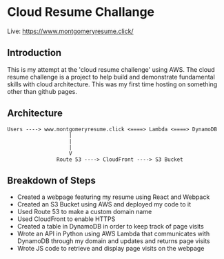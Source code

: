 # Cloud Resume Challange

Live: https://www.montgomeryresume.click/

## Introduction
This is my attempt at the 'cloud resume challenge' using AWS. The cloud resume challenge is a project
to help build and demonstrate fundamental skills with cloud architecture. This was my first time hosting
on something other than github pages.

## Architecture
    Users ----> www.montgomeryresume.click <====> Lambda <====> DynamoDB
                        |
                        |
                        |
                        V
                    Route 53 ----> CloudFront ----> S3 Bucket

## Breakdown of Steps
- Created a webpage featuring my resume using React and Webpack
- Created an S3 Bucket using AWS and deployed my code to it
- Used Route 53 to make a custom domain name
- Used CloudFront to enable HTTPS
- Created a table in DynamoDB in order to keep track of page visits
- Wrote an API in Python using AWS Lambda that communicates with DynamoDB through my domain and updates and returns page visits
- Wrote JS code to retrieve and display page visits on the webpage
